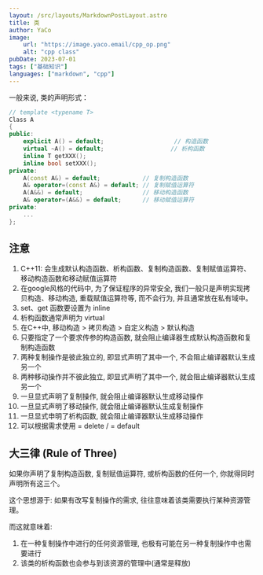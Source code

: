 ```yaml
---
layout: /src/layouts/MarkdownPostLayout.astro
title: 类
author: YaCo
image:
    url: "https://image.yaco.email/cpp_op.png"
    alt: "cpp class"
pubDate: 2023-07-01
tags: ["基础知识"]
languages: ["markdown", "cpp"]
---
```

一般来说, 类的声明形式：

```cpp
// template <typename T>
Class A
{
public:
    explicit A() = default;                    // 构造函数
    virtual ~A() = default;                   // 析构函数
    inline T getXXX();
    inline bool setXXX();
private:
	A(const A&) = default;            // 复制构造函数
	A& operator=(const A&) = default; // 复制赋值运算符
	A(A&&) = default;                 // 移动构造函数
	A& operator=(A&&) = default;      // 移动赋值运算符
private:
    ...
};
```

## 注意
1. C++11: 会生成默认构造函数、析构函数、复制构造函数、复制赋值运算符、移动构造函数和移动赋值运算符
2. 在google风格的代码中, 为了保证程序的异常安全, 我们一般只是声明实现拷贝构造、移动构造, 重载赋值运算符等, 而不会行为, 并且通常放在私有域中。
3. set、get 函数要设置为 inline
4. 析构函数通常声明为 virtual
5. 在C++中, 移动构造 > 拷贝构造 > 自定义构造 > 默认构造
6. 只要指定了一个要求传参的构造函数, 就会阻止编译器生成默认构造函数和复制构造函数
7. 两种复制操作是彼此独立的, 即显式声明了其中一个, 不会阻止编译器默认生成另一个
8. 两种移动操作并不彼此独立, 即显式声明了其中一个, 就会阻止编译器默认生成另一个
9. 一旦显式声明了复制操作, 就会阻止编译器默认生成移动操作
10. 一旦显式声明了移动操作, 就会阻止编译器默认生成复制操作
11. 一旦显式申明了析构函数, 就会阻止编译器默认生成移动操作
12. 可以根据需求使用 = delete / = default 



## 大三律 (Rule of Three)
如果你声明了复制构造函数, 复制赋值运算符, 或析构函数的任何一个, 你就得同时声明所有这三个。

这个思想源于: 如果有改写复制操作的需求, 往往意味着该类需要执行某种资源管理。

而这就意味着:
1. 在一种复制操作中进行的任何资源管理, 也极有可能在另一种复制操作中也需要进行
2. 该类的析构函数也会参与到该资源的管理中(通常是释放)